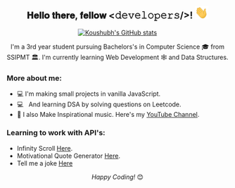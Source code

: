 <div align="center">
<h2> 𝐇𝐞𝐥𝐥𝐨 𝐭𝐡𝐞𝐫𝐞, 𝐟𝐞𝐥𝐥𝐨𝐰 <𝚍𝚎𝚟𝚎𝚕𝚘𝚙𝚎𝚛𝚜/>! <img src="https://github.com/ABSphreak/ABSphreak/blob/master/gifs/Hi.gif" width="30px"></h2>
</div>

<div align="center" width="50">

[![Koushubh's GitHub stats](https://github-readme-stats.vercel.app/api?username=koushub)](https://github.com/anuraghazra/github-readme-stats)


</div>

<div align="center">

I'm a 3rd year student pursuing Bachelors's in Computer Science 🎓 from SSIPMT 🏛. I'm currently learning Web Development 🕸️ and Data Structures.


</div>

### More about me:

- 💻 I'm making small projects in vanilla JavaScript.
- 💻 &nbsp; And learning DSA by solving questions on Leetcode.
- 🎹 I also Make Inspirational music. Here's my [YouTube Channel](https://youtu.be/L_ukNHjRlYs).

### Learning to work with API's:

- Infinity Scroll [Here](https://koushub.github.io/2-Js-dnirG/).
- Motivational Quote Generator [Here](https://koushub.github.io/1-Js-dnirG/).
- Tell me a joke [Here](https://koushub.github.io/3-Js-dnirG/)

<div align="center">
<i>Happy Coding!</i> 😊
<div>
